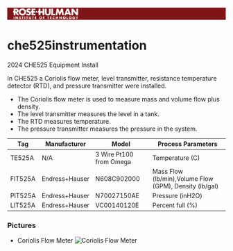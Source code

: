 ![RHIT Logo](https://raw.githubusercontent.com/stephend981/che525instrumentation/main/Rose%20Hulman%20Banner.png)

# che525instrumentation
2024 CHE525 Equipment Install

In CHE525 a Coriolis flow meter, level transmitter, resistance temperature detector (RTD), and pressure transmitter were installed. 
* The Coriolis flow meter is used to measure mass and volume flow plus density.
* The level transmitter measures the level in a tank.
* The RTD measures temperature.
* The pressure transmitter measures the pressure in the system.

|Tag|Manufacturer|Model|Process Parameters|
|-----|-----|-----|-----|
|TE525A|N/A|3 Wire Pt100 from Omega|Temperature (C)|
|FIT525A|Endress+Hauser|N608C902000|Mass Flow (lb/min),Volume Flow (GPM), Density (lb/gal)|
|PIT525A|Endress+Hauser|N70027150AE|Pressure (inH2O)|
|LIT525A|Endress+Hauser|VC00140120E|Percent full (%)|

### Pictures
* Coriolis Flow Meter
  ![Coriolis Flow Meter]()
